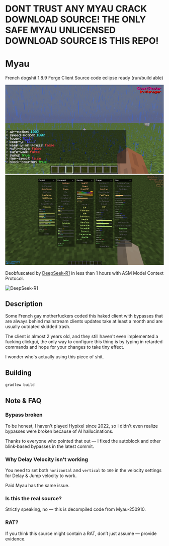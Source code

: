 # DONT TRUST ANY MYAU CRACK DOWNLOAD SOURCE! THE ONLY SAFE MYAU UNLICENSED DOWNLOAD SOURCE IS THIS REPO!

# Myau

French dogshit 1.8.9 Forge Client Source code eclipse ready (run/build able)

![1](/images/image.png)
![2](/images/image2.png)

Deobfuscated by [DeepSeek-R1](https://github.com/deepseek-ai/DeepSeek-R1) in less than 1 hours with ASM Model Context Protocol.

<img src="https://github.com/deepseek-ai/DeepSeek-V2/blob/main/figures/logo.svg?raw=true" width="60%" alt="DeepSeek-R1" />

## Description

Some French gay motherfuckers coded this haked client with bypasses that are always behind mainstream clients updates take at least a month and are usually outdated skidded trash.

The client is almost 2 years old, and they still haven't even implemented a fucking clickgui, the only way to configure this thing is by typing in retarded commands and hope for your changes to take tiny effect.

I wonder who's actually using this piece of shit.

## Building

```bash
gradlew build
```

## Note & FAQ

### Bypass broken

To be honest, I haven't played Hypixel since 2022, so I didn't even realize bypasses were broken because of AI hallucinations.

Thanks to everyone who pointed that out — I fixed the autoblock and other blink-based bypasses in the latest commit.

### Why Delay Velocity isn't working

You need to set both `horizontal` and `vertical` to `100` in the velocity settings for Delay & Jump velocity to work.

Paid Myau has the same issue.

### Is this the real source?

Strictly speaking, no — this is decompiled code from Myau-250910.

### RAT?

If you think this source might contain a RAT, don’t just assume — provide evidence.
